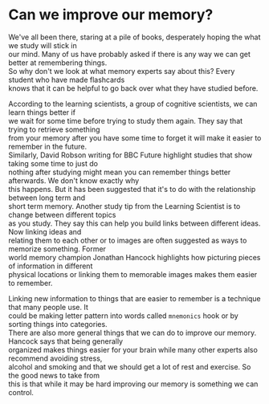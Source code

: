 # Can we improve our memory?

We've all been there, staring at a pile of books, desperately hoping the what we study will stick in  
our mind. Many of us have probably asked if there is any way we can get better at remembering things.  
So why don't we look at what memory experts say about this? Every student who have made flashcards  
knows that it can be helpful to go back over what they have studied before.  

According to the learning scientists, a group of cognitive scientists, we can learn things better if  
we wait for some time before trying to study them again. They say that trying to retrieve something  
from your memory after you have some time to forget it will make it easier to remember in the future.  
Similarly, David Robson writing for BBC Future highlight studies that show taking some time to just do  
nothing after studying might mean you can remember things better afterwards. We don't know exactly why  
this happens. But it has been suggested that it's to do with the relationship between long term and  
short term memory. Another study tip from the Learning Scientist is to change between different topics  
as you study. They say this can help you build links between different ideas. Now linking ideas and  
relating them to each other or to images are often suggested as ways to memorize something. Former  
world memory champion Jonathan Hancock highlights how picturing pieces of information in different  
physical locations or linking them to memorable images makes them easier to remember.  

Linking new information to things that are easier to remember is a technique that many people use. It  
could be making letter pattern into words called `mnemonics` hook or by sorting things into categories.  
There are also more general things that we can do to improve our memory. Hancock says that being generally  
organized makes things easier for your brain while many other experts also recommend avoiding stress,  
alcohol and smoking and that we should get a lot of rest and exercise. So the good news to take from  
this is that while it may be hard improving our memory is something we can control.
